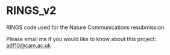 # RINGS_v2
RINGS code used for the Nature Communications resubmission

Please email me if you would like to know about this project: adf10@cam.ac.uk

